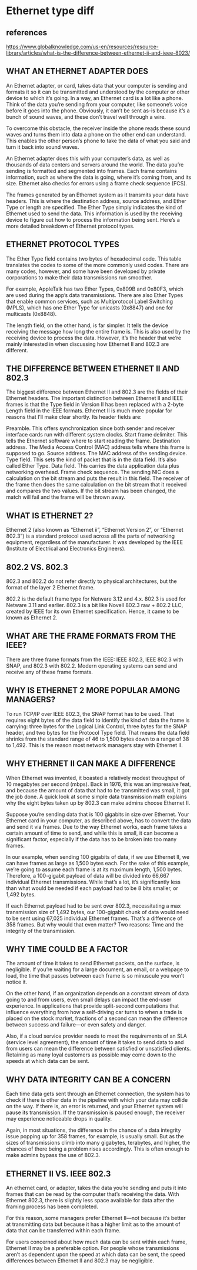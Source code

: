 # Ethernet type diff

## references

<https://www.globalknowledge.com/us-en/resources/resource-library/articles/what-is-the-difference-between-ethernet-ii-and-ieee-8023/>

## WHAT AN ETHERNET ADAPTER DOES

An Ethernet adapter, or card, takes data that your computer is sending and formats it so it can be transmitted and understood by the computer or other device to which it’s going. In a way, an Ethernet card is a lot like a phone. Think of the data you’re sending from your computer, like someone’s voice before it goes into the phone. Obviously, it can’t be sent as-is because it’s a bunch of sound waves, and these don’t travel well through a wire.

To overcome this obstacle, the receiver inside the phone reads these sound waves and turns them into data a phone on the other end can understand. This enables the other person’s phone to take the data of what you said and turn it back into sound waves.

An Ethernet adapter does this with your computer’s data, as well as thousands of data centers and servers around the world. The data you’re sending is formatted and segmented into frames. Each frame contains information, such as where the data is going, where it’s coming from, and its size. Ethernet also checks for errors using a frame check sequence (FCS).

The frames generated by an Ethernet system as it transmits your data have headers. This is where the destination address, source address, and Ether Type or length are specified. The Ether Type simply indicates the kind of Ethernet used to send the data. This information is used by the receiving device to figure out how to process the information being sent. Here’s a more detailed breakdown of Ethernet protocol types.

## ETHERNET PROTOCOL TYPES

The Ether Type field contains two bytes of hexadecimal code. This table translates the codes to some of the more commonly used codes. There are many codes, however, and some have been developed by private corporations to make their data transmissions run smoother.

For example, AppleTalk has two Ether Types, 0x809B and 0x80F3, which are used during the app’s data transmissions. There are also Ether Types that enable common services, such as Multiprotocol Label Switching (MPLS), which has one Ether Type for unicasts (0x8847) and one for multicasts (0x8848).

The length field, on the other hand, is far simpler. It tells the device receiving the message how long the entire frame is. This is also used by the receiving device to process the data. However, it’s the header that we’re mainly interested in when discussing how Ethernet II and 802.3 are different.

## THE DIFFERENCE BETWEEN ETHERNET II AND 802.3

The biggest difference between Ethernet II and 802.3 are the fields of their Ethernet headers. The important distinction between Ethernet II and IEEE frames is that the Type field in Version II has been replaced with a 2-byte Length field in the IEEE formats. Ethernet II is much more popular for reasons that I’ll make clear shortly. Its header fields are:

Preamble. This offers synchronization since both sender and receiver interface cards run with different system clocks.
Start frame delimiter. This tells the Ethernet software where to start reading the frame.
Destination address. The Media Access Control (MAC) address tells where this frame is supposed to go.
Source address. The MAC address of the sending device.
Type field. This sets the kind of packet that is in the data field. It’s also called Ether Type.
Data field. This carries the data application data plus networking overhead.
Frame check sequence. The sending NIC does a calculation on the bit stream and puts the result in this field. The receiver of the frame then does the same calculation on the bit stream that it received and compares the two values. If the bit stream has been changed, the match will fail and the frame will be thrown away.

## WHAT IS ETHERNET 2?

Ethernet 2 (also known as “Ethernet ii”, “Ethernet Version 2”, or “Ethernet 802.3”) is a standard protocol used across all the parts of networking equipment, regardless of the manufacturer. It was developed by the IEEE (Institute of Electrical and Electronics Engineers).

## 802.2 VS. 802.3

802.3 and 802.2 do not refer directly to physical architectures, but the format of the layer 2 Ethernet frame.

802.2 is the default frame type for Netware 3.12 and 4.x. 802.3 is used for Netware 3.11 and earlier.
802.3 is a bit like Novell 802.3 raw + 802.2 LLC, created by IEEE for its own Ethernet specification. Hence, it came to be known as Ethernet 2.

## WHAT ARE THE FRAME FORMATS FROM THE IEEE?

There are three frame formats from the IEEE: IEEE 802.3, IEEE 802.3 with SNAP, and 802.3 with 802.2. Modern operating systems can send and receive any of these frame formats.

## WHY IS ETHERNET 2 MORE POPULAR AMONG MANAGERS?

To run TCP/IP over IEEE 802.3, the SNAP format has to be used. That requires eight bytes of the data field to identify the kind of data the frame is carrying: three bytes for the Logical Link Control, three bytes for the SNAP header, and two bytes for the Protocol Type field. That means the data field shrinks from the standard range of 46 to 1,500 bytes down to a range of 38 to 1,492. This is the reason most network managers stay with Ethernet II.

## WHY ETHERNET II CAN MAKE A DIFFERENCE

When Ethernet was invented, it boasted a relatively modest throughput of 10 megabytes per second (mbps). Back in 1976, this was an impressive feat, and because the amount of data that had to be transmitted was small, it got the job done. A quick look at some simple data transmission math explains why the eight bytes taken up by 802.3 can make admins choose Ethernet II.

Suppose you’re sending data that is 100 gigabits in size over Ethernet. Your Ethernet card in your computer, as described above, has to convert the data and send it via frames. Due to the way Ethernet works, each frame takes a certain amount of time to send, and while this is small, it can become a significant factor, especially if the data has to be broken into too many frames.

In our example, when sending 100 gigabits of data, if we use Ethernet II, we can have frames as large as 1,500 bytes each. For the sake of this example, we’re going to assume each frame is at its maximum length, 1,500 bytes. Therefore, a 100-gigabit payload of data will be divided into 66,667 individual Ethernet transmissions. While that’s a lot, it’s significantly less than what would be needed if each payload had to be 8 bits smaller, or 1,492 bytes.

If each Ethernet payload had to be sent over 802.3, necessitating a max transmission size of 1,492 bytes, our 100-gigabit chunk of data would need to be sent using 67,025 individual Ethernet frames. That’s a difference of 358 frames. But why would that even matter? Two reasons: Time and the integrity of the transmission.

## WHY TIME COULD BE A FACTOR

The amount of time it takes to send Ethernet packets, on the surface, is negligible. If you’re waiting for a large document, an email, or a webpage to load, the time that passes between each frame is so minuscule you won’t notice it.

On the other hand, if an organization depends on a constant stream of data going to and from users, even small delays can impact the end-user experience. In applications that provide split-second computations that influence everything from how a self-driving car turns to when a trade is placed on the stock market, fractions of a second can mean the difference between success and failure—or even safety and danger.

Also, if a cloud service provider needs to meet the requirements of an SLA (service level agreement), the amount of time it takes to send data to and from users can mean the difference between satisfied or unsatisfied clients. Retaining as many loyal customers as possible may come down to the speeds at which data can be sent.

## WHY DATA INTEGRITY CAN BE A CONCERN

Each time data gets sent through an Ethernet connection, the system has to check if there is other data in the pipeline with which your data may collide on the way. If there is, an error is returned, and your Ethernet system will pause its transmission. If the transmission is paused enough, the receiver may experience noticeable drops in quality.

Again, in most situations, the difference in the chance of a data integrity issue popping up for 358 frames, for example, is usually small. But as the sizes of transmissions climb into many gigabytes, terabytes, and higher, the chances of there being a problem rises accordingly. This is often enough to make admins bypass the use of 802.3.

## ETHERNET II VS. IEEE 802.3

An ethernet card, or adapter, takes the data you’re sending and puts it into frames that can be read by the computer that’s receiving the data. With Ethernet 802.3, there is slightly less space available for data after the framing process has been completed.

For this reason, some managers prefer Ethernet II—not because it’s better at transmitting data but because it has a higher limit as to the amount of data that can be transferred within each frame.

For users concerned about how much data can be sent within each frame, Ethernet II may be a preferable option. For people whose transmissions aren’t as dependent upon the speed at which data can be sent, the speed differences between Ethernet II and 802.3 may be negligible.
